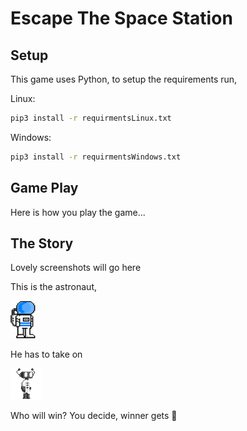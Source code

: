 # Escape The Space Station

## Setup

This game uses Python, to setup the requirements run,

Linux:
```bash
pip3 install -r requirmentsLinux.txt
```

Windows:
```bash
pip3 install -r requirmentsWindows.txt
```

## Game Play

Here is how you play the game...

## The Story

Lovely screenshots will go here

This is the astronaut,

![Astronaut](images/astronaut.png)

He has to take on

![RobotEnemy](images/RobotEnemy1.png)

Who will win? You decide, winner gets 🍕